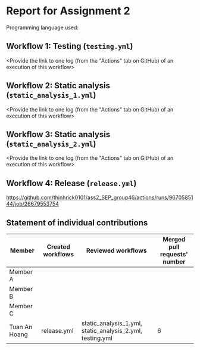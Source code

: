 # Report for Assignment 2

Programming language used: <Python>

## Workflow 1: Testing (`testing.yml`)

<Inform which tool is used to compile and test.>

<Provide the link to one log (from the "Actions" tab on GitHub) of an execution of this workflow>

## Workflow 2: Static analysis (`static_analysis_1.yml`)

<Inform which tool is used to perform code quality check with static analysis.>

<Provide the link to one log (from the "Actions" tab on GitHub) of an execution of this workflow>

## Workflow 3: Static analysis (`static_analysis_2.yml`)

<Inform which tool is used to perform code quality check with static analysis.>

<Provide the link to one log (from the "Actions" tab on GitHub) of an execution of this workflow>

## Workflow 4: Release (`release.yml`)

https://github.com/thinhrick0101/ass2_SEP_group46/actions/runs/9670585144/job/26679553754

## Statement of individual contributions

<Write what each group member did. Use the following table for that and add additional text under it if you see fit.>

| Member | Created workflows | Reviewed workflows | Merged pull requests' number |
| --- | --- | --- | --- |
| Member A | | | |
| Member B | | | |
| Member C | | | |
| Tuan An Hoang | release.yml | static_analysis_1.yml, static_analysis_2.yml, testing.yml | 6 |
